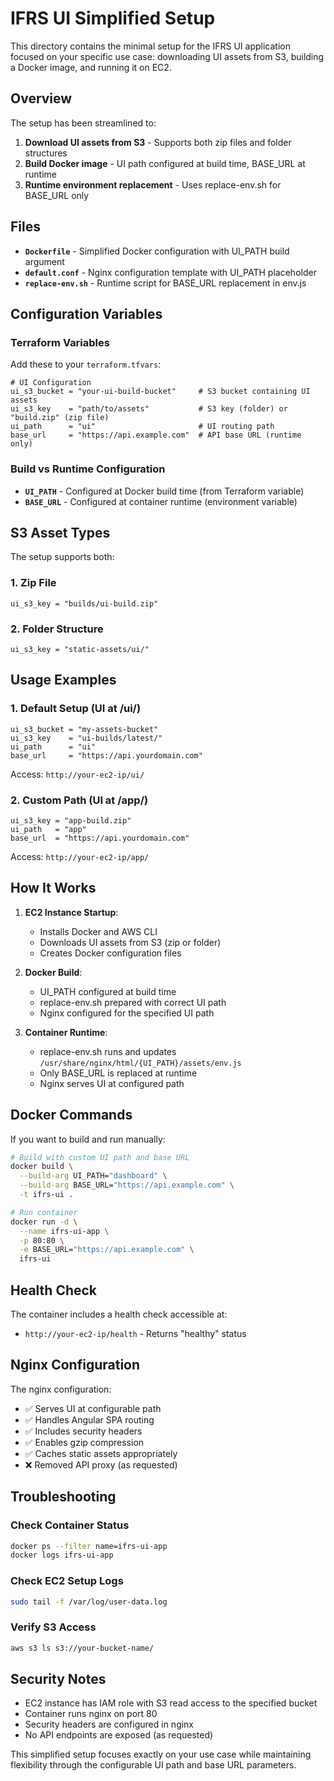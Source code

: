 # IFRS UI Simplified Setup

This directory contains the minimal setup for the IFRS UI application focused on your specific use case: downloading UI assets from S3, building a Docker image, and running it on EC2.

## Overview

The setup has been streamlined to:
1. **Download UI assets from S3** - Supports both zip files and folder structures
2. **Build Docker image** - UI path configured at build time, BASE_URL at runtime
3. **Runtime environment replacement** - Uses replace-env.sh for BASE_URL only

## Files

- **`Dockerfile`** - Simplified Docker configuration with UI_PATH build argument
- **`default.conf`** - Nginx configuration template with UI_PATH placeholder
- **`replace-env.sh`** - Runtime script for BASE_URL replacement in env.js

## Configuration Variables

### Terraform Variables

Add these to your `terraform.tfvars`:

```hcl
# UI Configuration
ui_s3_bucket = "your-ui-build-bucket"     # S3 bucket containing UI assets
ui_s3_key    = "path/to/assets"           # S3 key (folder) or "build.zip" (zip file)
ui_path      = "ui"                       # UI routing path
base_url     = "https://api.example.com"  # API base URL (runtime only)
```

### Build vs Runtime Configuration

- **`UI_PATH`** - Configured at Docker build time (from Terraform variable)
- **`BASE_URL`** - Configured at container runtime (environment variable)

## S3 Asset Types

The setup supports both:

### 1. Zip File
```hcl
ui_s3_key = "builds/ui-build.zip"
```

### 2. Folder Structure
```hcl
ui_s3_key = "static-assets/ui/"
```

## Usage Examples

### 1. Default Setup (UI at /ui/)
```hcl
ui_s3_bucket = "my-assets-bucket"
ui_s3_key    = "ui-builds/latest/"
ui_path      = "ui"
base_url     = "https://api.yourdomain.com"
```
Access: `http://your-ec2-ip/ui/`

### 2. Custom Path (UI at /app/)
```hcl
ui_s3_key = "app-build.zip"
ui_path   = "app"
base_url  = "https://api.yourdomain.com"
```
Access: `http://your-ec2-ip/app/`

## How It Works

1. **EC2 Instance Startup**:
   - Installs Docker and AWS CLI
   - Downloads UI assets from S3 (zip or folder)
   - Creates Docker configuration files

2. **Docker Build**:
   - UI_PATH configured at build time
   - replace-env.sh prepared with correct UI path
   - Nginx configured for the specified UI path

3. **Container Runtime**:
   - replace-env.sh runs and updates `/usr/share/nginx/html/{UI_PATH}/assets/env.js`
   - Only BASE_URL is replaced at runtime
   - Nginx serves UI at configured path

## Docker Commands

If you want to build and run manually:

```bash
# Build with custom UI path and base URL
docker build \
  --build-arg UI_PATH="dashboard" \
  --build-arg BASE_URL="https://api.example.com" \
  -t ifrs-ui .

# Run container
docker run -d \
  --name ifrs-ui-app \
  -p 80:80 \
  -e BASE_URL="https://api.example.com" \
  ifrs-ui
```

## Health Check

The container includes a health check accessible at:
- `http://your-ec2-ip/health` - Returns "healthy" status

## Nginx Configuration

The nginx configuration:
- ✅ Serves UI at configurable path
- ✅ Handles Angular SPA routing
- ✅ Includes security headers
- ✅ Enables gzip compression
- ✅ Caches static assets appropriately
- ❌ Removed API proxy (as requested)

## Troubleshooting

### Check Container Status
```bash
docker ps --filter name=ifrs-ui-app
docker logs ifrs-ui-app
```

### Check EC2 Setup Logs
```bash
sudo tail -f /var/log/user-data.log
```

### Verify S3 Access
```bash
aws s3 ls s3://your-bucket-name/
```

## Security Notes

- EC2 instance has IAM role with S3 read access to the specified bucket
- Container runs nginx on port 80
- Security headers are configured in nginx
- No API endpoints are exposed (as requested)

This simplified setup focuses exactly on your use case while maintaining flexibility through the configurable UI path and base URL parameters.
